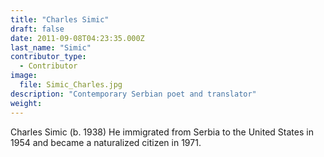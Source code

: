 ```yaml
---
title: "Charles Simic"
draft: false
date: 2011-09-08T04:23:35.000Z
last_name: "Simic"
contributor_type:
  - Contributor
image:
  file: Simic_Charles.jpg
description: "Contemporary Serbian poet and translator"
weight:
---
```


Charles Simic (b. 1938) He immigrated from Serbia to the United States in 1954 and became a naturalized citizen in 1971.

